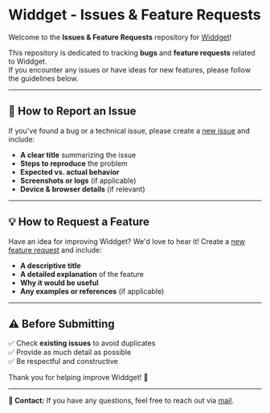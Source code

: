 # Widdget - Issues & Feature Requests

Welcome to the **Issues & Feature Requests** repository for [Widdget](https://www.widdget.app)!  

This repository is dedicated to tracking **bugs** and **feature requests** related to Widdget.  
If you encounter any issues or have ideas for new features, please follow the guidelines below.

---

## 📌 How to Report an Issue  
If you've found a bug or a technical issue, please create a [new issue](https://github.com/Widdget/widdget-issues/issues/new?template=Blank+issue) and include:  

- **A clear title** summarizing the issue  
- **Steps to reproduce** the problem  
- **Expected vs. actual behavior**  
- **Screenshots or logs** (if applicable)  
- **Device & browser details** (if relevant)  

---

## 💡 How to Request a Feature  
Have an idea for improving Widdget? We'd love to hear it! Create a [new feature request](https://github.com/widdget-issues/issues/new?template=feature_request.md) and include:  

- **A descriptive title**  
- **A detailed explanation** of the feature  
- **Why it would be useful**  
- **Any examples or references** (if applicable)  

---

## ⚠️ Before Submitting  
✅ Check **existing issues** to avoid duplicates  
✅ Provide as much detail as possible  
✅ Be respectful and constructive  

Thank you for helping improve Widdget! 🚀  

---
**📩 Contact:** If you have any questions, feel free to reach out via [mail](mailto:eduard3v@gmail.com).  

